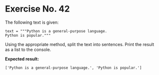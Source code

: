 # Exercise No. 42

The following text is given:


    text = """Python is a general-purpose language.
    Python is popular."""


Using the appropriate method, split the text into sentences. Print the result as a list to the console.


**Expected result:**


    ['Python is a general-purpose language.', 'Python is popular.']